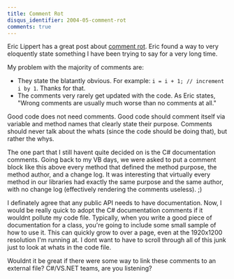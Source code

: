 ```yaml
---
title: Comment Rot
disqus_identifier: 2004-05-comment-rot
comments: true
---
```


Eric Lippert has a great post about [comment rot][1]. Eric found a way to very eloquently state something I have been trying to say for a very long time.

My problem with the majority of comments are:

* They state the blatantly obvious. For example: `i = i + 1; // increment i by 1`. Thanks for that.</li>
* The comments very rarely get updated with the code. As Eric states, "Wrong comments are usually much worse than no comments at all."

Good code does not need comments. Good code should comment itself via variable and method names that clearly state their purpose. Comments should never talk about the whats (since the code should be doing that), but rather the whys.

The one part that I still havent quite decided on is the C# documentation comments. Going back to my VB days, we were asked to put a comment block like this above every method that defined the method purpose, the method author, and a change log. It was interesting that virtually every method in our libraries had exactly the same purpose and the same author, with no change log (effectively rendering the comments useless). ;)

I definately agree that any public API needs to have documentation. Now, I would be really quick to adopt the C# documentation comments if it wouldnt pollute my code file. Typically, when you write a good piece of documentation for a class, you're going to include some small sample of how to use it. This can quickly grow to over a page, even at the 1920x1200 resolution I'm running at. I dont want to have to scroll through all of this junk just to look at whats in the code file.

Wouldnt it be great if there were some way to link these comments to an external file? C#/VS.NET teams, are you listening?

[1]:http://blogs.msdn.com/ericlippert/archive/2004/05/04/125893.aspx
